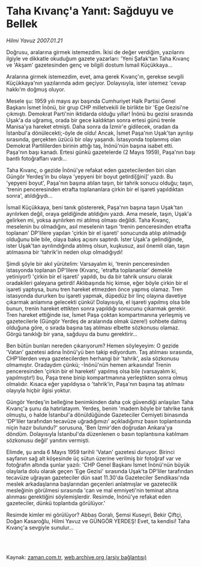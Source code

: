 # Taha Kıvanç'a Yanıt:  Sağduyu ve Bellek

*Hilmi Yavuz 2007.01.21*

<td class="columnist-detail">
<p>Doğrusu, aralarına girmek istemezdim. İkisi de değer verdiğim, yazılarını ilgiyle ve dikkatle okuduğum gazete yazarları: 'Yeni Şafak'tan Taha Kıvanç ve  'Akşam' gazetesinden genç ve bilgili dostum İsmail Küçükkaya...</p>
<p>
<div id="haberMetinDiv">
<p>Aralarına girmek istemezdim, evet, ama gerek Kıvanç'ın, gerekse sevgili Küçükkaya'nın yazılarında adım geçiyor. Dolayısıyla, ister istemez 'cevap hakkı'm doğmuş oluyor. 
<p>Mesele şu: 1959 yılı mayıs ayı başında Cumhuriyet Halk Partisi Genel Başkanı İsmet İnönü, bir grup CHP milletvekili ile birlikte bir 'Ege Gezisi'ne çıkmıştı. Demokrat Parti'nin iktidarda olduğu yıllar! İnönü bu gezisi sırasında Uşak'a da uğramış, orada bir gece kaldıktan sonra ertesi günü trenle Manisa'ya hareket etmişti. Daha sonra da İzmir'e gidilecek, oradan da İstanbul'a dönülecekti;-öyle de oldu! Ancak, İsmet Paşa'nın Uşak'tan ayrılışı sırasında, gerçekten üzücü bir olay yaşandı. İstasyonda toplanmış olan Demokrat Partililerden birinin attığı taş, İnönü'nün başına isabet etti. Paşa'nın başı kanadı. Ertesi günkü gazetelerde (2 Mayıs 1959), Paşa'nın başı bantlı fotoğrafları vardı...
<p>Taha Kıvanç, o gezide İnönü'ye refakat eden gazetecilerden biri olan Güngör Yerdeş'in bu olaya 'yepyeni bir boyut getirdi[ğini]' yazdı. Bu 'yepyeni boyut', Paşa'nın başına atılan taşın, bir tahrik sonucu olduğu; taşın, 'trenin penceresinden etrafta toplananlara çirkin bir el işareti yapıldıktan sonra', atıldığıydı...
<p>İsmail Küçükkaya, beni tanık göstererek, Paşa'nın başına taşın Uşak'tan ayrılırken değil, oraya geldiğinde atıldığını yazdı. Ama mesele, taşın, Uşak'a gelirken mi, yoksa ayrılırken mi atılmış olması değildi. Taha Kıvanç, meselenin bu olmadığını, asıl meselenin taşın 'trenin penceresinden etrafta toplanan' DP'lilere yapılan 'çirkin bir el işareti' sonucunda atılıp atılmadığı olduğunu bile bile, olaya bakış açısını saptırdı. İster Uşak'a gelindiğinde, ister Uşak'tan ayrılındığında atılmış olsun, kuşkusuz, asıl önemli olan, taşın atılmasına bir 'tahrik'in neden olup olmadığıydı!
<p>Şimdi şöyle bir akıl yürütelim: Varsayalım ki, 'trenin penceresinden istasyonda toplanan DP'lilere (Kıvanç, 'etrafta toplananlar' demekle yetiniyor!) 'çirkin bir el işareti' yapıldı, bu da bir tahrik unsuru olarak oradakileri galeyana getirdi! Aklıbaşında hiç kimse, eğer böyle çirkin bir el işareti yaptıysa, bunu tren hareket etmezden önce yapmış olamaz. Tren istasyonda dururken bu işareti yapmak, düpedüz bir linç olayına davetiye çıkarmak anlamına gelecekti çünkü! Dolayısıyla, el işareti yapılmış olsa bile bunun, trenin hareket ettikten sonra yapıldığı sonucunu çıkarmak gerekir. Tren hareket ettiğinde ise, İsmet Paşa çoktan kompartmanına yerleşmiş ve gazetecilerle (Güngör Yerdeş de aralarında olmak üzere!) sohbete dalmış olduğuna göre, o sırada başına taş atılması elbette sözkonusu olamaz. Görgü tanıklığı bir yana, sağduyu da bunu gerektirir...
<p>Ben bütün bunları nereden çıkarıyorum? Hemen söyleyeyim: O gezide 'Vatan' gazetesi adına İnönü'yü ben takip ediyordum. Taş atılması sırasında, CHP'lilerden veya gazetecilerden herhangi bir 'tahrik', asla sözkonusu olmamıştır. Oradaydım çünkü; -İnönü'nün hemen arkasında! Trenin penceresinden 'çirkin bir el hareketi' yapılmış olsa bile (varsayalım ki, yapılmıştır!) bu, Paşa trene binip kompartmanına yerleştikten sonra olmuş olmalıdır. Kısaca eğer yapıldıysa o 'tahrik'in, Paşa'nın başına taş atılması olayıyla hiçbir ilgisi yoktur.
<p>Güngör Yerdeş'in belleğine benimkinden daha çok güvendiği anlaşılan Taha Kıvanç'a şunu da hatırlatayım. Yerdeş, benim 'madem böyle bir tahrike tanık olmuştu, o halde İstanbul'a dönüldüğünde Gazeteciler Cemiyeti binasında 'DP'liler tarafından tecavüze uğradığımızı' açıkladığımız basın toplantısında niçin hazır bulundu?' sorusuna, 'Ben İzmir'den doğrudan Ankara'ya döndüm. Dolayısıyla İstanbul'da düzenlenen o basın toplantısına katılmam sözkonusu değil' yanıtını vermişti.
<p>Elimde, şu anda 6 Mayıs 1959 tarihli 'Vatan' gazetesi duruyor. Birinci sayfanın sağ alt köşesinde üç sütun üzerine verilmiş bir fotoğraf var ve fotoğrafın altında şunlar yazılı: 'CHP Genel Başkanı İsmet İnönü'nün büyük olaylarla dolu olarak geçen 'Ege Gezisi' sırasında Uşak'ta DP'liler tarafından tecavüze uğrayan gazeteciler dün saat 11.30'da Gazeteciler Sendikası'nda meslek arkadaşlarına başlarından geçenleri anlatmışlar ve gazetecilik mesleğinin görülmesi sırasında 'can ve mal emniyeti'nin teminat altına alınması gerektiğini söylemişlerdir. Resimde, İnönü'ye refakat eden gazeteciler, dünkü toplantıda görülüyor.'
<p>Resimde kimler mi görülüyor? Abbas Goralı, Şemsi Kuseyri, Bekir Çiftçi, Doğan Kasaroğlu, Hilmi Yavuz ve GÜNGÖR YERDEŞ! Evet, ta kendisi! Taha Kıvanç'a sevgiyle sunulur...</p></p></p></p></p></p></p></p></p></div>
</p>


<p><br>
		 </br></p></td>

Kaynak: [zaman.com.tr](http://zaman.com.tr/yazar.do?yazino=490570), [web.archive.org (arşiv bağlantısı)](http://web.archive.org/web/20110821120433/http://www.zaman.com.tr/yazar.do?yazino=490570)
